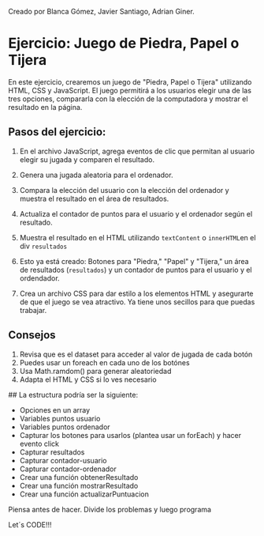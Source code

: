 Creado por Blanca Gómez, Javier Santiago, Adrian Giner.
# Ejercicio: Juego de Piedra, Papel o Tijera

En este ejercicio, crearemos un juego de "Piedra, Papel o Tijera" utilizando HTML, CSS y JavaScript. El juego permitirá a los usuarios elegir una de las tres opciones, compararla con la elección de la computadora y mostrar el resultado en la página.

## Pasos del ejercicio:

1. En el archivo JavaScript, agrega eventos de clic que permitan al usuario elegir su jugada y comparen el resultado.

2. Genera una jugada aleatoria para el ordenador.

3. Compara la elección del usuario con la elección del ordenador y muestra el resultado en el área de resultados.

4. Actualiza el contador de puntos para el usuario y el ordenador según el resultado.

5. Muestra el resultado en el HTML utilizando `textContent` o `innerHTML`en el div `resultados` 



1. Esto ya está creado: Botones para "Piedra," "Papel" y "Tijera," un área de resultados (`resultados`) y un contador de puntos para el usuario y el ordendador.

2. Crea un archivo CSS para dar estilo a los elementos HTML y asegurarte de que el juego se vea atractivo. Ya tiene unos secillos para que puedas trabajar.

## Consejos

1. Revisa que es el dataset para acceder al valor de jugada de cada botón
2. Puedes usar un foreach en cada uno de los botónes
3. Usa Math.ramdom() para generar aleatoriedad
4. Adapta el HTML y CSS si lo ves necesario

## La estructura podría ser la siguiente:

- Opciones en un array
- Variables puntos usuario
- Variables puntos ordenador
- Capturar los botones para usarlos (plantea usar un forEach) y hacer evento click
- Capturar resultados
- Capturar contador-usuario
- Capturar contador-ordenador
- Crear una función obtenerResultado
- Crear una función mostrarResultado
- Crear una función actualizarPuntuacion

Piensa antes de hacer. Divide los problemas y luego programa

Let´s CODE!!!